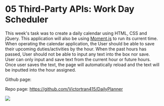 # 05 Third-Party APIs: Work Day Scheduler


This week's task was to create a daily calendar using HTML, CSS and jQuery. This application will also be using [Moment.js](https://momentjs.com/) to run its current time. When operating the calendar application, the User should be able to save their upcoming duties/activities by the hour. When the past hours has passed, User should not be able to input any text into the box nor save. User can only input and save text from the current hour or future hours. Once user saves the text, the page will automatically reload and the text will be inputted into the hour assigned. 

Github page:

Repo page: https://github.com/Victortran415/DailyPlanner

![](https://media.giphy.com/media/izOZrQU1GlQd3vz0yL/giphy.gif)